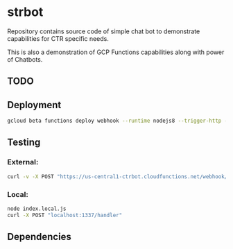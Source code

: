 # strbot

Repository contains source code of simple chat bot to demonstrate capabilities for CTR specific needs.

This is also a demonstration of GCP Functions capabilities along with power of Chatbots.
## TODO

## Deployment

```sh
gcloud beta functions deploy webhook --runtime nodejs8 --trigger-http --memory 128MB 
```

## Testing

### External:

 ```sh
 curl -v -X POST "https://us-central1-ctrbot.cloudfunctions.net/webhook/handler?anything"
 ```

### Local:

 ```sh
 node index.local.js
 curl -X POST "localhost:1337/handler"
 ```

## Dependencies
